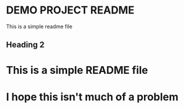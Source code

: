 # DEMO PROJECT README
 This is a simple readme file
 ## Heading 2
 
 # This is a simple README file
 # I hope this isn't much of a problem